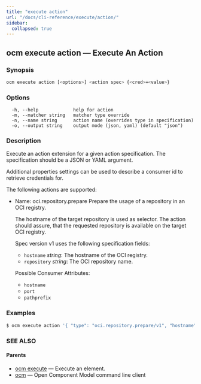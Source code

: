 ```yaml
---
title: "execute action"
url: "/docs/cli-reference/execute/action/"
sidebar:
  collapsed: true
---
```


## ocm execute action &mdash; Execute An Action

### Synopsis

```bash
ocm execute action [<options>] <action spec> {<cred>=<value>}
```

### Options

```text
  -h, --help             help for action
  -m, --matcher string   matcher type override
  -n, --name string      action name (overrides type in specification)
  -o, --output string    output mode (json, yaml) (default "json")
```

### Description

Execute an action extension for a given action specification. The specification
should be a JSON or YAML argument.

Additional properties settings can be used to describe a consumer id
to retrieve credentials for.

The following actions are supported:
- Name: oci.repository.prepare
    Prepare the usage of a repository in an OCI registry.

    The hostname of the target repository is used as selector. The action should
    assure, that the requested repository is available on the target OCI registry.

    Spec version v1 uses the following specification fields:
    - <code>hostname</code> *string*: The  hostname of the OCI registry.
    - <code>repository</code> *string*: The OCI repository name.

  Possible Consumer Attributes:
  - <code>hostname</code>
  - <code>port</code>
  - <code>pathprefix</code>

### Examples

```bash
$ ocm execute action '{ "type": "oci.repository.prepare/v1", "hostname": "...", "repository": "..."}'
```

### SEE ALSO

#### Parents

* [ocm execute](ocm_execute.md)	 &mdash; Execute an element.
* [ocm](ocm.md)	 &mdash; Open Component Model command line client

